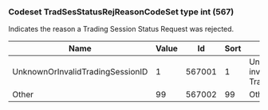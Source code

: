 ### Codeset TradSesStatusRejReasonCodeSet type int (567)

Indicates the reason a Trading Session Status Request was rejected.

| Name                             | Value | Id     | Sort | Synopsis                            |
|----------------------------------|-------|--------|------|-------------------------------------|
| UnknownOrInvalidTradingSessionID | 1     | 567001 | 1    | Unknown or invalid TradingSessionID |
| Other                            | 99    | 567002 | 99   | Other                               |

